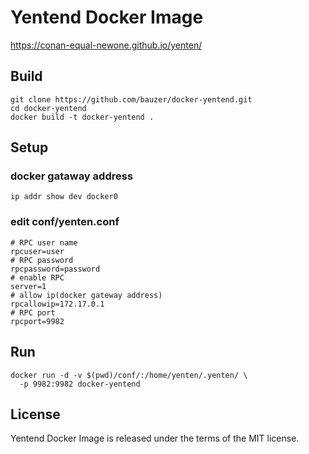 Yentend Docker Image
=====================================

https://conan-equal-newone.github.io/yenten/

Build
-------

```
git clone https://github.com/bauzer/docker-yentend.git
cd docker-yentend
docker build -t docker-yentend .
```

Setup
-------

### docker gataway address

```
ip addr show dev docker0
```

### edit conf/yenten.conf

```
# RPC user name
rpcuser=user
# RPC password
rpcpassword=password
# enable RPC
server=1
# allow ip(docker gateway address)
rpcallowip=172.17.0.1
# RPC port
rpcport=9982
```

Run
-------

```
docker run -d -v $(pwd)/conf/:/home/yenten/.yenten/ \
  -p 9982:9982 docker-yentend
```

License
-------

Yentend Docker Image is released under the terms of the MIT license.
